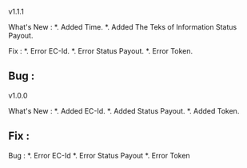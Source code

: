 v1.1.1

What's New :
*. Added Time.
*. Added The Teks of Information Status Payout.

Fix :
*. Error EC-Id.
*. Error Status Payout.
*. Error Token.

Bug :
-


v1.0.0

What's New :
*. Added EC-Id.
*. Added Status Payout.
*. Added Token.

Fix :
-

Bug :
*. Error EC-Id
*. Error Status Payout
*. Error Token
